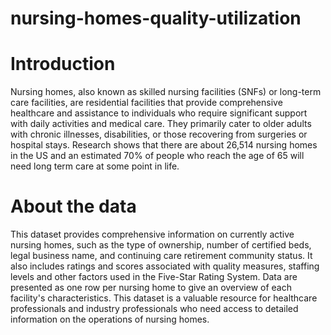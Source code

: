 # nursing-homes-quality-utilization

# Introduction

Nursing homes, also known as skilled nursing facilities (SNFs) or long-term care facilities, are residential facilities that provide comprehensive healthcare and assistance to individuals who require significant support with daily activities and medical care. They primarily cater to older adults with chronic illnesses, disabilities, or those recovering from surgeries or hospital stays. Research shows that there are about 26,514 nursing homes in the US and an estimated 70% of people who reach the age of 65 will need long term care at some point in life.

# About the data

This dataset provides comprehensive information on currently active nursing homes, such as the type of ownership, number of certified beds, legal business name, and continuing care retirement community status. It also includes ratings and scores associated with quality measures, staffing levels and other factors used in the Five-Star Rating System. Data are presented as one row per nursing home to give an overview of each facility's characteristics. This dataset is a valuable resource for healthcare professionals and industry professionals who need access to detailed information on the operations of nursing homes.
